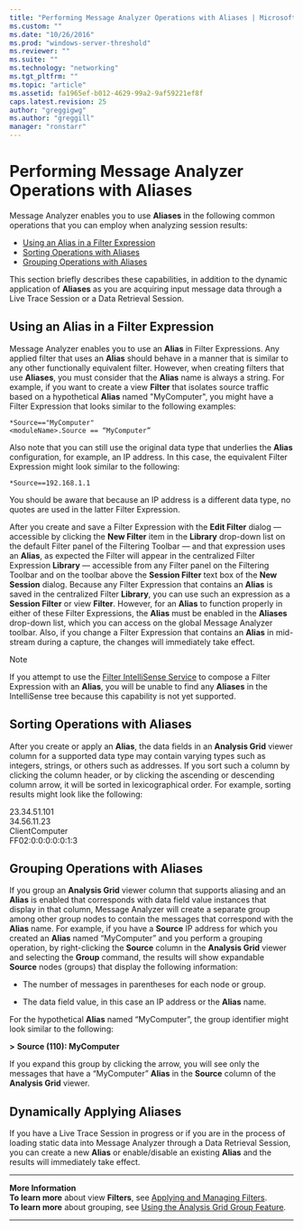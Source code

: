 ```yaml
---
title: "Performing Message Analyzer Operations with Aliases | Microsoft Docs"
ms.custom: ""
ms.date: "10/26/2016"
ms.prod: "windows-server-threshold"
ms.reviewer: ""
ms.suite: ""
ms.technology: "networking"
ms.tgt_pltfrm: ""
ms.topic: "article"
ms.assetid: fa1965ef-b012-4629-99a2-9af59221ef8f
caps.latest.revision: 25
author: "greggigwg"
ms.author: "greggill"
manager: "ronstarr"
---
```


# Performing Message Analyzer Operations with Aliases

Message Analyzer enables you to use **Aliases** in the following common operations that you can employ when analyzing session results:  
  
- [Using an Alias in a Filter Expression](performing-message-analyzer-operations-with-aliases.md#BKMK_AliasFilters)   
- [Sorting Operations with Aliases](performing-message-analyzer-operations-with-aliases.md#BKMK_AliasSorting)   
- [Grouping Operations with Aliases](performing-message-analyzer-operations-with-aliases.md#BKMK_AliasGrouping)  
  
 This section briefly describes these capabilities, in addition to the dynamic application of **Aliases** as you are acquiring input message data through a Live Trace Session or a Data Retrieval Session.  
  
<a name="BKMK_AliasFilters"></a>   
## Using an Alias in a Filter Expression  
 Message Analyzer enables you to use an **Alias** in Filter Expressions.  Any applied filter that uses an **Alias** should behave in a manner that is similar to any other functionally equivalent filter. However, when creating filters that use **Aliases**, you must consider that the **Alias** name is always a string.  For example, if you want to create a view **Filter** that isolates source traffic based on a hypothetical **Alias** named "MyComputer", you might have a Filter Expression that looks similar to the following examples:  
  
 `*Source=="MyComputer"`   
  `<moduleName>.Source == “MyComputer”`  
  
 Also note that you can still use the original data type that underlies the **Alias** configuration, for example, an IP address. In this case, the equivalent Filter Expression might look similar to the following:  
  
 `*Source==192.168.1.1`  
  
 You should be aware that because an IP address is a different data type, no quotes are used in the latter Filter Expression.  
  
 After you create and save a Filter Expression with the **Edit Filter** dialog — accessible by clicking the **New Filter** item in the **Library** drop-down list on the default Filter panel of the Filtering Toolbar — and that expression uses an **Alias**, as expected the Filter will  appear in the centralized Filter Expression **Library** — accessible from any Filter panel on the Filtering Toolbar and on the toolbar above the **Session Filter** text box of the **New Session** dialog. Because any Filter Expression that contains an **Alias** is saved in the centralized Filter **Library**, you can use such an expression as a **Session Filter** or view **Filter**. However, for an **Alias** to function properly in either of these Filter Expressions, the **Alias** must be enabled in the **Aliases** drop-down list, which you can access on the global Message Analyzer toolbar. Also, if you change a Filter Expression that contains an **Alias** in mid-stream during a capture, the changes will immediately take effect.  
  
> [!NOTE]
>  If you attempt to use the [Filter IntelliSense Service](filter-intellisense-service.md) to compose a Filter Expression with an **Alias**, you will be unable to find any **Aliases** in the IntelliSense tree because this capability is not yet supported.  
  
<a name="BKMK_AliasSorting"></a>   
## Sorting Operations with Aliases  
 After you create or apply an **Alias**, the data fields in an **Analysis Grid** viewer column for a supported data type may contain varying types such as integers, strings, or others such as addresses. If you sort such a column by clicking the column header, or by clicking the ascending or descending column arrow, it will be sorted in lexicographical order. For example, sorting results might look like the following:  
  
 23.34.51.101  
34.56.11.23  
ClientComputer  
FF02:0:0:0:0:0:1:3  
  
<a name="BKMK_AliasGrouping"></a>   
## Grouping Operations with Aliases  
 If you group an **Analysis Grid** viewer column that supports aliasing and an **Alias** is enabled that corresponds with data field value instances that display in that column, Message Analyzer will create a separate group among other group nodes to contain the messages that correspond with the **Alias** name. For example, if you have a **Source** IP address for which you created an **Alias** named “MyComputer” and you perform a grouping operation, by right-clicking the **Source** column in the **Analysis Grid** viewer and selecting the **Group** command, the results will show expandable **Source** nodes (groups) that display the following information:  
  
-   The number of messages in parentheses for each node or group.  
  
-   The data field value, in this case an IP address or the **Alias** name.  
  
 For the hypothetical **Alias** named “MyComputer”, the group identifier might look similar to the following:  
  
 **>** **Source  (110): MyComputer**  
  
 If you expand this group by clicking the arrow, you will see only the messages that have a “MyComputer” **Alias** in the **Source** column of the **Analysis Grid** viewer.  
  
## Dynamically Applying Aliases  

 If you have a Live Trace Session in progress or if you are in the process of loading static data into Message Analyzer through a Data Retrieval Session, you can create a new **Alias** or enable/disable an existing **Alias** and the results will immediately take effect.  
  
---  
  
 **More Information**   
 **To learn more** about view **Filters**, see [Applying and Managing Filters](applying-and-managing-filters.md).   
**To learn more** about grouping, see [Using the Analysis Grid Group Feature](using-the-analysis-grid-group-feature.md).  

---